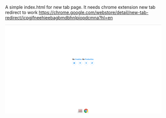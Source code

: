 A simple index.html for new tab page. It needs chrome extension new tab redirect to work https://chrome.google.com/webstore/detail/new-tab-redirect/icpgjfneehieebagbmdbhnlpiopdcmna?hl=en

![alt tag](https://raw.githubusercontent.com/Adarsh-Barik/ChromeHome/master/newtab.png)
